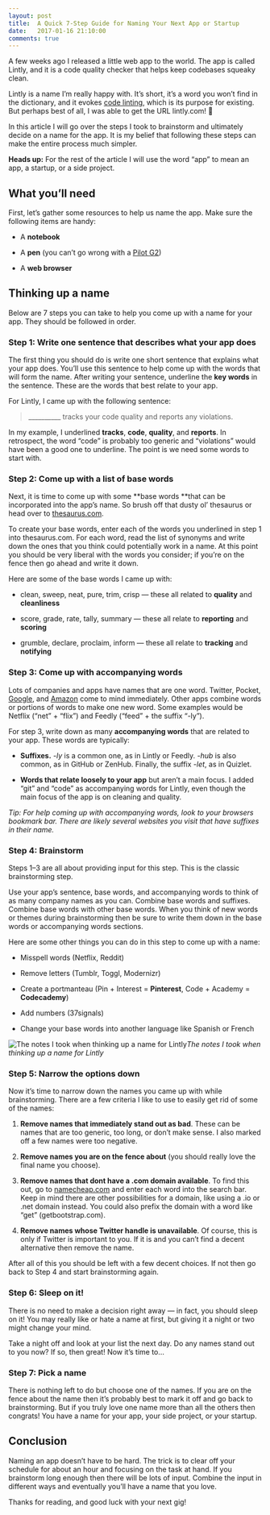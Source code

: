 ```yaml
---
layout: post
title:  A Quick 7-Step Guide for Naming Your Next App or Startup
date:   2017-01-16 21:10:00
comments: true
---
```


A few weeks ago I released a little web app to the world. The app is called Lintly, and it is a code quality checker that helps keep codebases squeaky clean.

Lintly is a name I’m really happy with. It’s short, it’s a word you won’t find in the dictionary, and it evokes [code linting](http://stackoverflow.com/questions/8503559/what-is-linting), which is its purpose for existing. But perhaps best of all, I was able to get the URL lintly.com! 🎉

In this article I will go over the steps I took to brainstorm and ultimately decide on a name for the app. It is my belief that following these steps can make the entire process much simpler.

**Heads up:** For the rest of the article I will use the word “app” to mean an app, a startup, or a side project.

## What you’ll need

First, let’s gather some resources to help us name the app. Make sure the following items are handy:

* A **notebook**

* A **pen** (you can’t go wrong with a [Pilot G2](https://www.amazon.com/Pilot-Retractable-Roller-12-Pieces-31002/dp/B00006JNJ8))

* A **web browser**

## Thinking up a name

Below are 7 steps you can take to help you come up with a name for your app. They should be followed in order.

### Step 1: Write one sentence that describes what your app does

The first thing you should do is write one short sentence that explains what your app does. You’ll use this sentence to help come up with the words that will form the name. After writing your sentence, underline the **key words** in the sentence. These are the words that best relate to your app.

For Lintly, I came up with the following sentence:
> __________ tracks your code quality and reports any violations.

In my example, I underlined **tracks**, **code**, **quality**, and **reports**. In retrospect, the word “code” is probably too generic and “violations” would have been a good one to underline. The point is we need some words to start with.

### Step 2: Come up with a list of base words

Next, it is time to come up with some **base words **that can be incorporated into the app’s name. So brush off that dusty ol’ thesaurus or head over to [thesaurus.com](http://thesaurus.com).

To create your base words, enter each of the words you underlined in step 1 into thesaurus.com. For each word, read the list of synonyms and write down the ones that you think could potentially work in a name. At this point you should be very liberal with the words you consider; if you’re on the fence then go ahead and write it down.

Here are some of the base words I came up with:

* clean, sweep, neat, pure, trim, crisp — these all related to **quality** and **cleanliness**

* score, grade, rate, tally, summary — these all relate to **reporting** and **scoring**

* grumble, declare, proclaim, inform — these all relate to **tracking** and **notifying**

### Step 3: Come up with accompanying words

Lots of companies and apps have names that are one word. Twitter, Pocket, [Google](https://hackernoon.com/tagged/google), and [Amazon](https://hackernoon.com/tagged/amazon) come to mind immediately. Other apps combine words or portions of words to make one new word. Some examples would be Netflix (“net” + “flix”) and Feedly (“feed” + the suffix “-ly”).

For step 3, write down as many **accompanying words** that are related to your app. These words are typically:

* **Suffixes.** *-ly* is a common one, as in Lintly or Feedly. *-hub* is also common, as in GitHub or ZenHub. Finally, the suffix *-let*, as in Quizlet.

* **Words that relate loosely to your app** but aren’t a main focus. I added “git” and “code” as accompanying words for Lintly, even though the main focus of the app is on cleaning and quality.

*Tip: For help coming up with accompanying words, look to your browsers bookmark bar. There are likely several websites you visit that have suffixes in their name.*

### Step 4: Brainstorm

Steps 1–3 are all about providing input for this step. This is the classic brainstorming step.

Use your app’s sentence, base words, and accompanying words to think of as many company names as you can. Combine base words and suffixes. Combine base words with other base words. When you think of new words or themes during brainstorming then be sure to write them down in the base words or accompanying words sections.

Here are some other things you can do in this step to come up with a name:

* Misspell words (Netflix, Reddit)

* Remove letters (Tumblr, Toggl, Modernizr)

* Create a portmanteau (Pin + Interest = **Pinterest**, Code + Academy = **Codecademy**)

* Add numbers (37signals)

* Change your base words into another language like Spanish or French

![The notes I took when thinking up a name for Lintly](https://cdn-images-1.medium.com/max/5974/1*hgoMPxzKktU5YSsUeJFDnA.jpeg)*The notes I took when thinking up a name for Lintly*

### Step 5: Narrow the options down

Now it’s time to narrow down the names you came up with while brainstorming. There are a few criteria I like to use to easily get rid of some of the names:

1. **Remove names that immediately stand out as bad**. These can be names that are too generic, too long, or don’t make sense. I also marked off a few names were too negative.

2. **Remove names you are on the fence about** (you should really love the final name you choose).

3. **Remove names that dont have a .com domain available**. To find this out, go to [namecheap.com](http://namecheap.com) and enter each word into the search bar. Keep in mind there are other possibilities for a domain, like using a .io or .net domain instead. You could also prefix the domain with a word like “get” (getbootstrap.com).

4. **Remove names whose Twitter handle is unavailable**. Of course, this is only if Twitter is important to you. If it is and you can’t find a decent alternative then remove the name.

After all of this you should be left with a few decent choices. If not then go back to Step 4 and start brainstorming again.

### Step 6: Sleep on it!

There is no need to make a decision right away — in fact, you should sleep on it! You may really like or hate a name at first, but giving it a night or two might change your mind.

Take a night off and look at your list the next day. Do any names stand out to you now? If so, then great! Now it’s time to…

### Step 7: Pick a name

There is nothing left to do but choose one of the names. If you are on the fence about the name then it’s probably best to mark it off and go back to brainstorming. But if you truly love one name more than all the others then congrats! You have a name for your app, your side project, or your startup.

## Conclusion

Naming an app doesn’t have to be hard. The trick is to clear off your schedule for about an hour and focusing on the task at hand. If you brainstorm long enough then there will be lots of input. Combine the input in different ways and eventually you’ll have a name that you love.

Thanks for reading, and good luck with your next gig!
